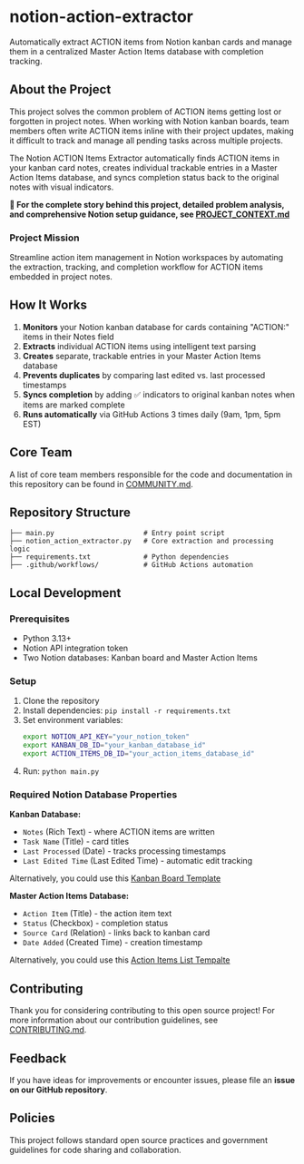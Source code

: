 # notion-action-extractor

Automatically extract ACTION items from Notion kanban cards and manage them in a centralized Master Action Items database with completion tracking.

## About the Project

This project solves the common problem of ACTION items getting lost or forgotten in project notes. When working with Notion kanban boards, team members often write ACTION items inline with their project updates, making it difficult to track and manage all pending tasks across multiple projects.

The Notion ACTION Items Extractor automatically finds ACTION items in your kanban card notes, creates individual trackable entries in a Master Action Items database, and syncs completion status back to the original notes with visual indicators.

**📖 For the complete story behind this project, detailed problem analysis, and comprehensive Notion setup guidance, see [PROJECT_CONTEXT.md](PROJECT_CONTEXT.md)**

### Project Mission
Streamline action item management in Notion workspaces by automating the extraction, tracking, and completion workflow for ACTION items embedded in project notes.

## How It Works

1. **Monitors** your Notion kanban database for cards containing "ACTION:" items in their Notes field
2. **Extracts** individual ACTION items using intelligent text parsing
3. **Creates** separate, trackable entries in your Master Action Items database
4. **Prevents duplicates** by comparing last edited vs. last processed timestamps
5. **Syncs completion** by adding ✅ indicators to original kanban notes when items are marked complete
6. **Runs automatically** via GitHub Actions 3 times daily (9am, 1pm, 5pm EST)

## Core Team

A list of core team members responsible for the code and documentation in this repository can be found in [COMMUNITY.md](COMMUNITY.md).

## Repository Structure

```
├── main.py                      # Entry point script
├── notion_action_extractor.py   # Core extraction and processing logic
├── requirements.txt             # Python dependencies
├── .github/workflows/           # GitHub Actions automation
```

## Local Development

### Prerequisites
- Python 3.13+
- Notion API integration token
- Two Notion databases: Kanban board and Master Action Items

### Setup
1. Clone the repository
2. Install dependencies: `pip install -r requirements.txt`
3. Set environment variables:
   ```bash
   export NOTION_API_KEY="your_notion_token"
   export KANBAN_DB_ID="your_kanban_database_id"
   export ACTION_ITEMS_DB_ID="your_action_items_database_id"
   ```
4. Run: `python main.py`

### Required Notion Database Properties

**Kanban Database:**
- `Notes` (Rich Text) - where ACTION items are written
- `Task Name` (Title) - card titles
- `Last Processed` (Date) - tracks processing timestamps
- `Last Edited Time` (Last Edited Time) - automatic edit tracking

Alternatively, you could use this [Kanban Board Template](https://ink-galley-dfe.notion.site/Kanban-Board-23b02ceb6f8a807894fff52104fbb99b?source=copy_link)

**Master Action Items Database:**
- `Action Item` (Title) - the action item text
- `Status` (Checkbox) - completion status
- `Source Card` (Relation) - links back to kanban card
- `Date Added` (Created Time) - creation timestamp

Alternatively, you could use this [Action Items List Tempalte](https://ink-galley-dfe.notion.site/23b02ceb6f8a805dbb7ee61672b4442d?v=23b02ceb6f8a81d89caa000c48a0df2c&source=copy_link)

## Contributing
Thank you for considering contributing to this open source project! For more information about our contribution guidelines, see [CONTRIBUTING.md](CONTRIBUTING.md).

## Feedback
If you have ideas for improvements or encounter issues, please file an **issue on our GitHub repository**.

## Policies

This project follows standard open source practices and government guidelines for code sharing and collaboration.